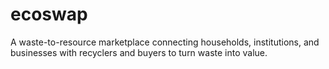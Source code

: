 # ecoswap
A waste-to-resource marketplace connecting households, institutions, and businesses with recyclers and buyers to turn waste into value.
